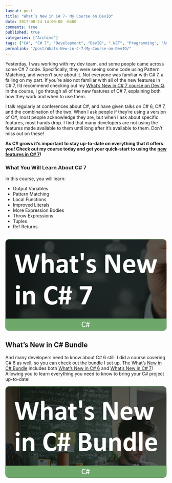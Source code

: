 ```yaml
---
layout: post
title: "What’s New in C# 7- My Course on DevIQ"
date: 2017-08-24 14:00:00 -0400
comments: true
published: true
categories: ["Archive"]
tags: ["C#", "C# 7", "Development", "DevIQ", ".NET", "Programming", "Announcement"]
permalink: "/post/Whats-New-in-C-7-My-Course-on-DevIQ/"
---
```


<p>Yesterday, I was working with my dev team, and some people came across some C# 7 code. Specifically, they were seeing some code using Pattern Matching, and weren’t sure about it. Not everyone was familiar with C# 7, a failing on my part. If you’re also not familiar with all of the new features in C# 7, I’d recommend checking out my <a href="https://app.deviq.com/courses/whats-new-in-c-7" target="_blank">What’s New in C# 7 course on DevIQ</a>. In the course, I go through all of the new features of C# 7, explaining both how they work and when to use them.</p><p>I talk regularly at conferences about C#, and have given talks on C# 6, C# 7, and the combination of the two. When I ask people if they’re using a version of C#, most people acknowledge they are, but when I ask about specific features, most hands drop. I find that many developers are not using the features made available to them until long after it’s available to them. Don’t miss out on these!</p>
<!-- more -->

<p><strong>As C# grows it’s important to stay up-to-date on everything that it offers you! Check out my course today and get your quick-start to using the </strong><a href="https://app.deviq.com/courses/whats-new-in-c-7" target="_blank"><strong>new features in C# 7</strong></a><strong>!</strong></p><strong>
</strong><h3>What You Will Learn About C# 7</h3><p>In this course, you will learn:</p><ul><li>Output Variables</li><li>Pattern Matching</li><li>Local Functions</li><li>Improved Literals</li><li>More Expression Bodies</li><li>Throw Expressions</li><li>Tuples</li><li>Ref Returns</li></ul><p><br><a href="https://app.deviq.com/courses/whats-new-in-c-7"><img width="506" height="286" title="NewInCSharp7" style="border: 0px currentcolor; border-image: none; display: inline; background-image: none;" alt="NewInCSharp7" src="/images/files/NewInCSharp7.png" border="0"></a></p><h2>What’s New in C# Bundle</h2><p>And many developers need to know about C# 6 still. I did a course covering C# 6 as well, so you can check out the bundle I set up. The <a href="https://app.deviq.com/bundles/whats-new-in-csharp-bundle">What’s New in C# Bundle</a> includes both <a href="https://app.deviq.com/courses/whats-new-in-c-6">What’s New in C# 6</a> and <a href="https://app.deviq.com/courses/whats-new-in-c-7">What’s New in C# 7</a>! Allowing you to learn everything you need to know to bring your C# project up-to-date!</p><p><a href="https://app.deviq.com/bundles/whats-new-in-csharp-bundle"><img width="506" height="286" title="NewInCSharpBundleThumb" style="border: 0px currentcolor; border-image: none; display: inline; background-image: none;" alt="NewInCSharpBundleThumb" src="/images/files/NewInCSharpBundleThumb.png" border="0"></a></p>
